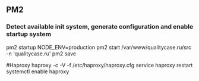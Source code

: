 ## PM2
### Detect available init system, generate configuration and enable startup system
pm2 startup
NODE_ENV=production pm2 start /var/www/qualitycase.ru/src -n 'qualitycase.ru'
pm2 save

#Haproxy
haproxy -c -V -f /etc/haproxy/haproxy.cfg
service haproxy restart
systemctl enable haproxy